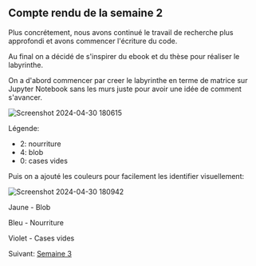 ## Compte rendu de la semaine 2

Plus concrétement, nous avons continué le travail de recherche plus approfondi et avons commencer l'écriture du code.

Au final on a décidé de s'inspirer du ebook et du thèse pour réaliser le labyrinthe.

On a d'abord commencer par creer le labyrinthe en terme de matrice sur Jupyter Notebook sans les murs juste pour avoir une idée de comment s'avancer.


![Screenshot 2024-04-30 180615](https://github.com/are-dynamic-2024-g4/croissance-du-blob/assets/160231182/a3f40e91-bec5-472e-9940-28dd465b176a)

Légende: 
- 2: nourriture
- 4: blob
- 0: cases vides

Puis on a ajouté les couleurs pour facilement les identifier visuellement:

![Screenshot 2024-04-30 180942](https://github.com/are-dynamic-2024-g4/croissance-du-blob/assets/160231182/afc47d49-44a3-4b99-8e80-33c13bfcd7bb)


Jaune - Blob

Bleu - Nourriture

Violet - Cases vides










Suivant: [Semaine 3](https://are-dynamic-2024-g4.github.io/croissance-du-blob/semaine3)

